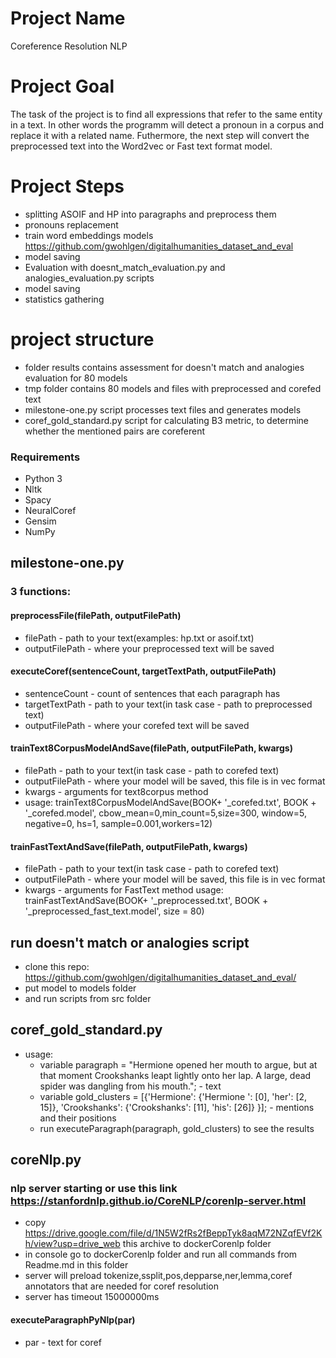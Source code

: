 # Project Name 
Coreference Resolution NLP  
# Project Goal
The task of the project is to find all expressions that refer to the same entity in a text. In other words 
the programm will detect a pronoun in a corpus and replace it with a related name. Futhermore, the next step 
will convert the preprocessed text into the Word2vec or Fast text format model. 

# Project Steps
- splitting ASOIF and HP into paragraphs and preprocess them
- pronouns replacement
- train word embeddings models 
 https://github.com/gwohlgen/digitalhumanities_dataset_and_eval
- model saving
- Evaluation with doesnt_match_evaluation.py and analogies_evaluation.py scripts
- model saving
- statistics gathering

# project structure
- folder results contains assessment for doesn't match and analogies evaluation for 80 models
- tmp folder contains 80 models and files with preprocessed and corefed text
- milestone-one.py script processes text files and generates models
- coref_gold_standard.py script for calculating B3 metric, to determine whether the mentioned pairs are coreferent

### Requirements
- Python 3
- Nltk
- Spacy
- NeuralCoref
- Gensim
- NumPy


## milestone-one.py
### 3 functions:
#### preprocessFile(filePath, outputFilePath)
- filePath - path to your text(examples: hp.txt or asoif.txt)
- outputFilePath - where your preprocessed text will be saved
#### executeCoref(sentenceCount, targetTextPath, outputFilePath)
- sentenceCount - count of sentences that each paragraph has
- targetTextPath - path to your text(in task case - path to preprocessed text)
- outputFilePath - where your corefed text will be saved
#### trainText8CorpusModelAndSave(filePath, outputFilePath, kwargs)
- filePath - path to your text(in task case - path to corefed text)
- outputFilePath - where your model will be saved, this file is in vec format
- kwargs - arguments for text8corpus method
- usage: trainText8CorpusModelAndSave(BOOK+ '_corefed.txt', BOOK + '_corefed.model', cbow_mean=0,min_count=5,size=300, window=5, negative=0, hs=1, sample=0.001,workers=12)
#### trainFastTextAndSave(filePath, outputFilePath, kwargs)
- filePath - path to your text(in task case - path to corefed text)
- outputFilePath - where your model will be saved, this file is in vec format
- kwargs - arguments for FastText method
usage: trainFastTextAndSave(BOOK+ '_preprocessed.txt', BOOK + '_preprocessed_fast_text.model', size = 80)

## run doesn't match or analogies script
- clone this repo: https://github.com/gwohlgen/digitalhumanities_dataset_and_eval/
- put model to models folder
- and run scripts from src folder

## coref_gold_standard.py
- usage:
   - variable paragraph = "Hermione opened her mouth to argue, but at that moment Crookshanks leapt lightly onto her lap. A large, dead spider was dangling from his mouth."; - text
   - variable gold_clusters = [{'Hermione': {'Hermione ': [0], 'her': [2, 15]}, 'Crookshanks': {'Crookshanks': [11], 'his': [26]}  }]; - mentions and their positions
   - run executeParagraph(paragraph, gold_clusters) to see the results


## coreNlp.py
### nlp server starting or use this link https://stanfordnlp.github.io/CoreNLP/corenlp-server.html
- copy https://drive.google.com/file/d/1N5W2fRs2fBeppTyk8aqM72NZqfEVf2Kh/view?usp=drive_web this archive to dockerCorenlp folder
- in console go to dockerCorenlp folder and run all commands from Readme.md in this folder
- server will preload tokenize,ssplit,pos,depparse,ner,lemma,coref annotators that are needed for coref resolution
- server has timeout 15000000ms

#### executeParagraphPyNlp(par)
- par - text for coref


